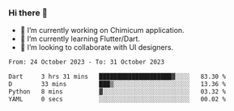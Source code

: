 ### Hi there 👋

<!--
**devcat37/devcat37** is a ✨ _special_ ✨ repository because its `README.md` (this file) appears on your GitHub profile.-->


- 🔭 I’m currently working on Chimicum application.
- 🌱 I’m currently learning Flutter/Dart.
- 👯 I’m looking to collaborate with UI designers.
<!-- - 🤔 I’m looking for help with ... -->

<!--START_SECTION:waka-->

```txt
From: 24 October 2023 - To: 31 October 2023

Dart     3 hrs 31 mins   ████████████████████▓░░░░   83.30 %
D        33 mins         ███▒░░░░░░░░░░░░░░░░░░░░░   13.36 %
Python   8 mins          ▓░░░░░░░░░░░░░░░░░░░░░░░░   03.32 %
YAML     0 secs          ░░░░░░░░░░░░░░░░░░░░░░░░░   00.02 %
```

<!--END_SECTION:waka-->
